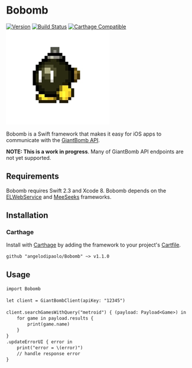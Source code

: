 # Bobomb 

[![Version](https://img.shields.io/badge/version-v1.1.0-blue.svg)](https://github.com/angelodipaolo/Bobomb/releases/latest)
[![Build Status](https://travis-ci.org/angelodipaolo/Bobomb.svg?branch=master)](https://travis-ci.org/angelodipaolo/Bobomb)
[![Carthage Compatible](https://img.shields.io/badge/Carthage-compatible-4BC51D.svg?style=flat)](https://github.com/Carthage/Carthage)
![logo](https://github.com/angelodipaolo/Bobomb/blob/master/logo.jpg)

Bobomb is a Swift framework that makes it easy for iOS apps to communicate with the [GiantBomb API](http://www.giantbomb.com/api/).

**NOTE: This is a work in progress**. Many of GiantBomb API endpoints are not yet supported.

## Requirements

Bobomb requires Swift 2.3 and Xcode 8. Bobomb depends on the [ELWebService](https://github.com/Electrode-iOS/ELWebService) and [MeeSeeks](https://github.com/angelodipaolo/MeeSeeks) frameworks.

## Installation

### Carthage

Install with [Carthage](https://github.com/Carthage/Carthage) by adding the framework to your project's [Cartfile](https://github.com/Carthage/Carthage/blob/master/Documentation/Artifacts.md#cartfile).

```
github "angelodipaolo/Bobomb" ~> v1.1.0
```

## Usage

```
import Bobomb

let client = GiantBombClient(apiKey: "12345")
        
client.searchGamesWithQuery("metroid") { (payload: Payload<Game>) in
    for game in payload.results {
        print(game.name)
    }
}
.updateErrorUI { error in
    print("error = \(error)")
    // handle response error
}
```
